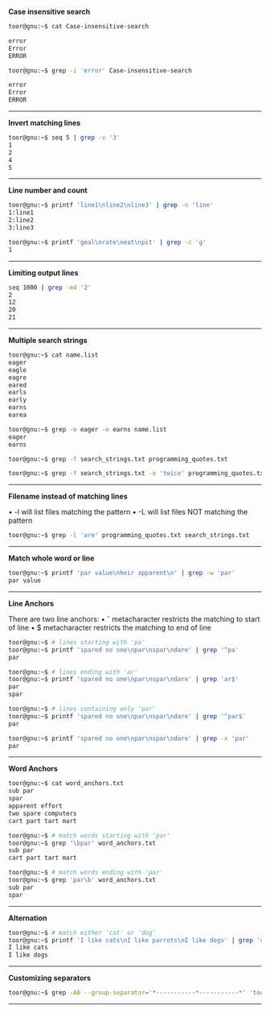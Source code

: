 **Case insensitive search**

```bash
toor@gnu:~$ cat Case-insensitive-search

error
Error
ERROR
```

```bash
toor@gnu:~$ grep -i 'error' Case-insensitive-search

error
Error
ERROR
```

---

**Invert matching lines**

```bash
toor@gnu:~$ seq 5 | grep -v '3'
1
2
4
5
```

---

**Line number and count**

```bash
toor@gnu:~$ printf 'line1\nline2\nline3' | grep -n 'line'
1:line1
2:line2
3:line3
````

```bash
toor@gnu:~$ printf 'goal\nrate\neat\npit' | grep -c 'g'
1
```

---

**Limiting output lines**

```bash
seq 1000 | grep -m4 '2'
2
12
20
21
```

---

**Multiple search strings**

```bash
toor@gnu:~$ cat name.list
eager
eagle
eagre
eared
earls
early
earns
earea
```

```bash
toor@gnu:~$ grep -e eager -e earns name.list
eager
earns
```

```bash
toor@gnu:~$ grep -f search_strings.txt programming_quotes.txt
```

```bash
toor@gnu:~$ grep -f search_strings.txt -e 'twice' programming_quotes.txt
```
---

**Filename instead of matching lines**

• -l will list files matching the pattern
• -L will list files NOT matching the pattern


```bash
toor@gnu:~$ grep -l 'are' programming_quotes.txt search_strings.txt
```

---

**Match whole word or line**

```bash
toor@gnu:~$ printf 'par value\nheir apparent\n' | grep -w 'par'
par value
```

---

**Line Anchors**

There are two line anchors:
• ˆ metacharacter restricts the matching to start of line
• $ metacharacter restricts the matching to end of line

```bash
toor@gnu:~$ # lines starting with 'pa'
toor@gnu:~$ printf 'spared no one\npar\nspar\ndare' | grep '^pa'
par
```
```bash
toor@gnu:~$ # lines ending with 'ar'
toor@gnu:~$ printf 'spared no one\npar\nspar\ndare' | grep 'ar$'
par
spar
```

```bash
toor@gnu:~$ # lines containing only 'par'
toor@gnu:~$ printf 'spared no one\npar\nspar\ndare' | grep '^par$'
par
```
```bash
toor@gnu:~$ printf 'spared no one\npar\nspar\ndare' | grep -x 'par'
par
```
---

**Word Anchors**

```bash
toor@gnu:~$ cat word_anchors.txt
sub par
spar
apparent effort
two spare computers
cart part tart mart
```

```bash
toor@gnu:~$ # match words starting with 'par'
toor@gnu:~$ grep '\bpar' word_anchors.txt
sub par
cart part tart mart
```

```bash
toor@gnu:~$ # match words ending with 'par'
toor@gnu:~$ grep 'par\b' word_anchors.txt
sub par
spar
```
---

**Alternation**

```bash
toor@gnu:~$ # match either 'cat' or 'dog'
toor@gnu:~$ printf 'I like cats\nI like parrots\nI like dogs' | grep 'cat\|dog'
I like cats
I like dogs
```

---

**Customizing separators**


```bash
toor@gnu:~$ grep -A0 --group-separator='*-----------*-----------*' 'toor@gnu.com' /var/log/mail.log
```
---


